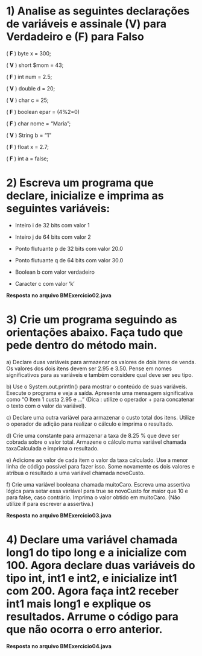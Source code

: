 # 1) Analise as seguintes declarações de variáveis e assinale (V) para Verdadeiro e (F) para Falso

( **F** ) byte x = 300;

( **V** ) short $mom = 43;

( **F** ) int num = 2.5;

( **V** ) double d = 20;

( **V** ) char c = 25;

( **F** ) boolean epar = (4%2=0)

( **F** ) char nome = “Maria”;

( **V** ) String b = “1”

( **F** ) float x = 2.7;

( **F** ) int a = false;

# 2) Escreva um programa que declare, inicialize e imprima as seguintes variáveis:

- Inteiro i de 32 bits com valor 1

- Inteiro j de 64 bits com valor 2

- Ponto flutuante p de 32 bits com valor 20.0

- Ponto flutuante q de 64 bits com valor 30.0

- Boolean b com valor verdadeiro

- Caracter c com valor ‘k’

**Resposta no arquivo BMExercicio02.java**

# 3) Crie um programa seguindo as orientações abaixo. Faça tudo que pede dentro do método main.

a) Declare duas variáveis para armazenar os valores de dois itens de venda. Os valores dos dois itens devem ser 2.95 e 3.50. Pense em nomes significativos para as variáveis e também considere qual deve ser seu tipo.

b) Use o System.out.println() para mostrar o conteúdo de suas variáveis. Execute o programa e veja a saída. Apresente uma mensagem significativa como “O Item 1 custa 2.95 e ...” (Dica : utilize o operador + para concatenar o texto com o valor da variável).

c) Declare uma outra variável para armazenar o custo total dos itens. Utilize o operador de adição para realizar o cálculo e imprima o resultado.

d) Crie uma constante para armazenar a taxa de 8.25 % que deve ser cobrada sobre o valor total. Armazene o cálculo numa variável chamada taxaCalculada e imprima o resultado.

e) Adicione ao valor de cada item o valor da taxa calculado. Use a menor linha de código possível para fazer isso. Some novamente os dois valores e atribua o resultado a uma variável chamada novoCusto.

f) Crie uma variável booleana chamada muitoCaro. Escreva uma assertiva lógica para setar essa variável para true se novoCusto for maior que 10 e para false, caso contrário. Imprima o valor obtido em muitoCaro. (Não utilize if para escrever a assertiva.)

**Resposta no arquivo BMExercicio03.java**

# 4) Declare uma variável chamada long1 do tipo long e a inicialize com 100. Agora declare duas variáveis do tipo int, int1 e int2, e inicialize int1 com 200. Agora faça int2 receber int1 mais long1 e explique os resultados. Arrume o código para que não ocorra o erro anterior.

**Resposta no arquivo BMExercicio04.java**